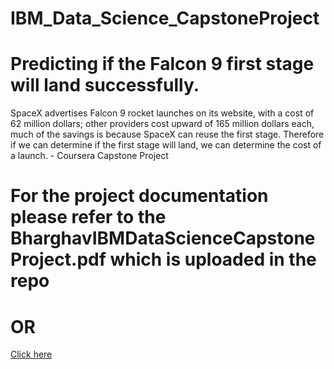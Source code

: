 # IBM_Data_Science_CapstoneProject
# Predicting if the Falcon 9 first stage will land successfully.
SpaceX advertises Falcon 9 rocket launches on its website, with a cost of 62 million dollars; other providers cost upward of 165 million dollars each, much of the savings is because SpaceX can reuse the first stage. Therefore if we can determine if the first stage will land, we can determine the cost of a launch. - Coursera Capstone Project


# For the project documentation please refer to the BharghavIBMDataScienceCapstoneProject.pdf which is uploaded in the repo
#                                                      OR
<a href="https://github.com/BharghavSaiPendyala/IBM_Data_Science_CapstoneProject/blob/main/BharghavIBMDataScienceCapstoneProject.pdf" target="_blank">Click here</a>
